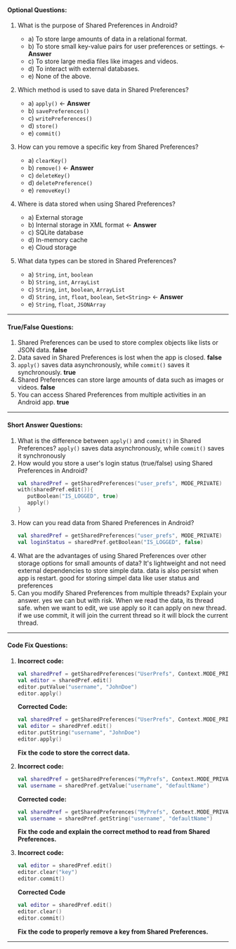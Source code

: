 #### **Optional Questions:**

1. What is the purpose of Shared Preferences in Android?

   - a) To store large amounts of data in a relational format.
   - b) To store small key-value pairs for user preferences or settings. <- **Answer**
   - c) To store large media files like images and videos.
   - d) To interact with external databases.
   - e) None of the above.

2. Which method is used to save data in Shared Preferences?

   - a) `apply()` <- **Answer**
   - b) `savePreferences()`
   - c) `writePreferences()`
   - d) `store()`
   - e) `commit()`

3. How can you remove a specific key from Shared Preferences?

   - a) `clearKey()`
   - b) `remove()` <- **Answer**
   - c) `deleteKey()`
   - d) `deletePreference()`
   - e) `removeKey()`

4. Where is data stored when using Shared Preferences?

   - a) External storage
   - b) Internal storage in XML format <- **Answer**
   - c) SQLite database
   - d) In-memory cache
   - e) Cloud storage

5. What data types can be stored in Shared Preferences?
   - a) `String`, `int`, `boolean`
   - b) `String`, `int`, `ArrayList`
   - c) `String`, `int`, `boolean`, `ArrayList`
   - d) `String`, `int`, `float`, `boolean`, `Set<String>` <- **Answer**
   - e) `String`, `float`, `JSONArray`

---

#### **True/False Questions:**

1. Shared Preferences can be used to store complex objects like lists or JSON data.  **false**
2. Data saved in Shared Preferences is lost when the app is closed. **false**
3. `apply()` saves data asynchronously, while `commit()` saves it synchronously. **true**
4. Shared Preferences can store large amounts of data such as images or videos. **false**
5. You can access Shared Preferences from multiple activities in an Android app. **true**

---

#### **Short Answer Questions:**

1. What is the difference between `apply()` and `commit()` in Shared Preferences?
   `apply()` saves data asynchronously, while `commit()` saves it synchronously
2. How would you store a user's login status (true/false) using Shared Preferences in Android?
   ```kotlin
   val sharedPref = getSharedPreferences("user_prefs", MODE_PRIVATE)
   with(sharedPref.edit()){
      putBoolean("IS_LOGGED", true)
      apply()
   }
   ```
3. How can you read data from Shared Preferences in Android?
   ```kotlin
   val sharedPref = getSharedPreferences("user_prefs", MODE_PRIVATE)
   val loginStatus = sharedPref.getBoolean("IS_LOGGED", false)
   ```
4. What are the advantages of using Shared Preferences over other storage options for small amounts of data?
   It's lightweight and not need external dependencies to store simple data. data is also persist when app is restart. good for storing simpel data like user status and preferences
5. Can you modify Shared Preferences from multiple threads? Explain your answer.
   yes we can but with risk. When we read the data, its thread safe. when we want to edit, we use apply so it can apply on new thread. if we use commit, it will join the current thread so it will block the current thread.
   
---

#### **Code Fix Questions:**

1. **Incorrect code:**

   ```kotlin
   val sharedPref = getSharedPreferences("UserPrefs", Context.MODE_PRIVATE)
   val editor = sharedPref.edit()
   editor.putValue("username", "JohnDoe")
   editor.apply()
   ```

   **Corrected Code:**
   ```kotlin
   val sharedPref = getSharedPreferences("UserPrefs", Context.MODE_PRIVATE)
   val editor = sharedPref.edit()
   editor.putString("username", "JohnDoe")
   editor.apply()
   ```
   **Fix the code to store the correct data.**

2. **Incorrect code:**

   ```kotlin
   val sharedPref = getSharedPreferences("MyPrefs", Context.MODE_PRIVATE)
   val username = sharedPref.getValue("username", "defaultName")
   ```

   **Corrected code:**
   ```kotlin
   val sharedPref = getSharedPreferences("MyPrefs", Context.MODE_PRIVATE)
   val username = sharedPref.getString("username", "defaultName")
   ```

   **Fix the code and explain the correct method to read from Shared Preferences.**

3. **Incorrect code:**
   ```kotlin
   val editor = sharedPref.edit()
   editor.clear("key")
   editor.commit()
   ```

   **Corrected Code**
   ```kotlin
   val editor = sharedPref.edit()
   editor.clear()
   editor.commit()
   ```
   **Fix the code to properly remove a key from Shared Preferences.**

---

